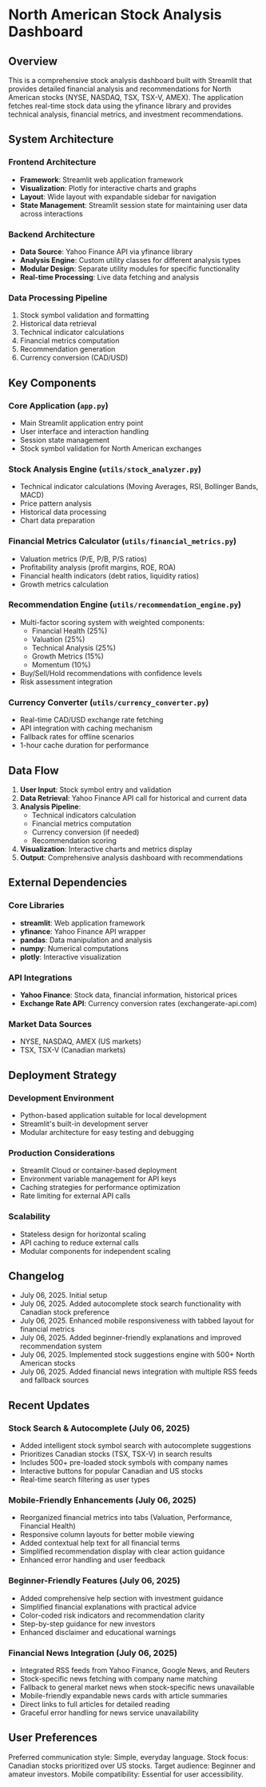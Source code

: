 # North American Stock Analysis Dashboard

## Overview

This is a comprehensive stock analysis dashboard built with Streamlit that provides detailed financial analysis and recommendations for North American stocks (NYSE, NASDAQ, TSX, TSX-V, AMEX). The application fetches real-time stock data using the yfinance library and provides technical analysis, financial metrics, and investment recommendations.

## System Architecture

### Frontend Architecture
- **Framework**: Streamlit web application framework
- **Visualization**: Plotly for interactive charts and graphs
- **Layout**: Wide layout with expandable sidebar for navigation
- **State Management**: Streamlit session state for maintaining user data across interactions

### Backend Architecture
- **Data Source**: Yahoo Finance API via yfinance library
- **Analysis Engine**: Custom utility classes for different analysis types
- **Modular Design**: Separate utility modules for specific functionality
- **Real-time Processing**: Live data fetching and analysis

### Data Processing Pipeline
1. Stock symbol validation and formatting
2. Historical data retrieval
3. Technical indicator calculations
4. Financial metrics computation
5. Recommendation generation
6. Currency conversion (CAD/USD)

## Key Components

### Core Application (`app.py`)
- Main Streamlit application entry point
- User interface and interaction handling
- Session state management
- Stock symbol validation for North American exchanges

### Stock Analysis Engine (`utils/stock_analyzer.py`)
- Technical indicator calculations (Moving Averages, RSI, Bollinger Bands, MACD)
- Price pattern analysis
- Historical data processing
- Chart data preparation

### Financial Metrics Calculator (`utils/financial_metrics.py`)
- Valuation metrics (P/E, P/B, P/S ratios)
- Profitability analysis (profit margins, ROE, ROA)
- Financial health indicators (debt ratios, liquidity ratios)
- Growth metrics calculation

### Recommendation Engine (`utils/recommendation_engine.py`)
- Multi-factor scoring system with weighted components:
  - Financial Health (25%)
  - Valuation (25%)
  - Technical Analysis (25%)
  - Growth Metrics (15%)
  - Momentum (10%)
- Buy/Sell/Hold recommendations with confidence levels
- Risk assessment integration

### Currency Converter (`utils/currency_converter.py`)
- Real-time CAD/USD exchange rate fetching
- API integration with caching mechanism
- Fallback rates for offline scenarios
- 1-hour cache duration for performance

## Data Flow

1. **User Input**: Stock symbol entry and validation
2. **Data Retrieval**: Yahoo Finance API call for historical and current data
3. **Analysis Pipeline**:
   - Technical indicators calculation
   - Financial metrics computation
   - Currency conversion (if needed)
   - Recommendation scoring
4. **Visualization**: Interactive charts and metrics display
5. **Output**: Comprehensive analysis dashboard with recommendations

## External Dependencies

### Core Libraries
- **streamlit**: Web application framework
- **yfinance**: Yahoo Finance API wrapper
- **pandas**: Data manipulation and analysis
- **numpy**: Numerical computations
- **plotly**: Interactive visualization

### API Integrations
- **Yahoo Finance**: Stock data, financial information, historical prices
- **Exchange Rate API**: Currency conversion rates (exchangerate-api.com)

### Market Data Sources
- NYSE, NASDAQ, AMEX (US markets)
- TSX, TSX-V (Canadian markets)

## Deployment Strategy

### Development Environment
- Python-based application suitable for local development
- Streamlit's built-in development server
- Modular architecture for easy testing and debugging

### Production Considerations
- Streamlit Cloud or container-based deployment
- Environment variable management for API keys
- Caching strategies for performance optimization
- Rate limiting for external API calls

### Scalability
- Stateless design for horizontal scaling
- API caching to reduce external calls
- Modular components for independent scaling

## Changelog

- July 06, 2025. Initial setup
- July 06, 2025. Added autocomplete stock search functionality with Canadian stock preference
- July 06, 2025. Enhanced mobile responsiveness with tabbed layout for financial metrics
- July 06, 2025. Added beginner-friendly explanations and improved recommendation system
- July 06, 2025. Implemented stock suggestions engine with 500+ North American stocks
- July 06, 2025. Added financial news integration with multiple RSS feeds and fallback sources

## Recent Updates

### Stock Search & Autocomplete (July 06, 2025)
- Added intelligent stock symbol search with autocomplete suggestions
- Prioritizes Canadian stocks (TSX, TSX-V) in search results
- Includes 500+ pre-loaded stock symbols with company names
- Interactive buttons for popular Canadian and US stocks
- Real-time search filtering as user types

### Mobile-Friendly Enhancements (July 06, 2025)
- Reorganized financial metrics into tabs (Valuation, Performance, Financial Health)
- Responsive column layouts for better mobile viewing
- Added contextual help text for all financial terms
- Simplified recommendation display with clear action guidance
- Enhanced error handling and user feedback

### Beginner-Friendly Features (July 06, 2025)
- Added comprehensive help section with investment guidance
- Simplified financial explanations with practical advice
- Color-coded risk indicators and recommendation clarity
- Step-by-step guidance for new investors
- Enhanced disclaimer and educational warnings

### Financial News Integration (July 06, 2025)
- Integrated RSS feeds from Yahoo Finance, Google News, and Reuters
- Stock-specific news fetching with company name matching
- Fallback to general market news when stock-specific news unavailable
- Mobile-friendly expandable news cards with article summaries
- Direct links to full articles for detailed reading
- Graceful error handling for news service unavailability

## User Preferences

Preferred communication style: Simple, everyday language.
Stock focus: Canadian stocks prioritized over US stocks.
Target audience: Beginner and amateur investors.
Mobile compatibility: Essential for user accessibility.